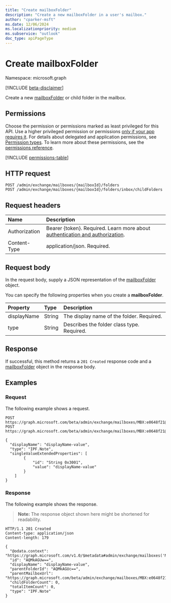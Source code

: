 ```yaml
---
title: "Create mailboxFolder"
description: "Create a new mailboxFolder in a user's mailbox."
author: "cparker-msft"
ms.date: 12/06/2024
ms.localizationpriority: medium
ms.subservice: "outlook"
doc_type: apiPageType
---
```


# Create mailboxFolder

Namespace: microsoft.graph

[!INCLUDE [beta-disclaimer](../../includes/beta-disclaimer.md)]

Create a new [mailboxFolder](../resources/mailboxfolder.md) or child folder in the mailbox.

## Permissions

Choose the permission or permissions marked as least privileged for this API. Use a higher privileged permission or permissions [only if your app requires it](/graph/permissions-overview#best-practices-for-using-microsoft-graph-permissions). For details about delegated and application permissions, see [Permission types](/graph/permissions-overview#permission-types). To learn more about these permissions, see the [permissions reference](/graph/permissions-reference).

<!-- {
  "blockType": "permissions",
  "name": "mailbox-post-folders-permissions"
}
-->
[!INCLUDE [permissions-table](../includes/permissions/mailbox-post-folders-permissions.md)]

## HTTP request

<!-- {
  "blockType": "ignored"
}
-->
``` http
POST /admin/exchange/mailboxes/{mailboxId}/folders
POST /admin/exchange/mailboxes/{mailboxId}/folders/inbox/childFolders
```

## Request headers

|Name|Description|
|:---|:---|
|Authorization|Bearer {token}. Required. Learn more about [authentication and authorization](/graph/auth/auth-concepts).|
|Content-Type|application/json. Required.|

## Request body

In the request body, supply a JSON representation of the [mailboxFolder](../resources/mailboxfolder.md) object.

You can specify the following properties when you create a **mailboxFolder**.

|Property|Type|Description|
|:---|:---|:---|
|displayName|String|The display name of the folder. Required.|
|type|String|Describes the folder class type. Required.|

## Response

If successful, this method returns a `201 Created` response code and a [mailboxFolder](../resources/mailboxfolder.md) object in the response body.

## Examples

### Request

The following example shows a request.
<!-- {
  "blockType": "request",
  "name": "create_mailboxfolder_from_"
}
-->
``` http
POST https://graph.microsoft.com/beta/admin/exchange/mailboxes/MBX:e0648f21@aab09c93/folders
POST https://graph.microsoft.com/beta/admin/exchange/mailboxes/MBX:e0648f21@aab09c93/folders/inbox/childFolders

{
  "displayName": "displayName-value",
  "type": "IPF.Note",
  "singleValueExtendedProperties": [
        {
            "id": "String 0x3001",
            "value": "displayName-value"
        }
    ]
}
```

### Response

The following example shows the response.
>**Note:** The response object shown here might be shortened for readability.
<!-- {
  "blockType": "response",
  "truncated": true,
  "@odata.type": "microsoft.graph.mailboxFolder"
}
-->
``` http
HTTP/1.1 201 Created
Content-type: application/json
Content-length: 179

{
  "@odata.context": "https://graph.microsoft.com/v1.0/$metadata#admin/exchange/mailboxes('MBX%3A73c326ef%402829ab8a')/folders/$entity",
  "id": "AQMkAGUw==",
  "displayName": "displayName-value",
  "parentFolderId": "AQMkAGUc==",
  "parentMailboxUrl": "https://graph.microsoft.com/beta/admin/exchange/mailboxes/MBX:e0648f21@aab09c93",
  "childFolderCount": 0,
  "totalItemCount": 0,
  "type": "IPF.Note"
}
```

